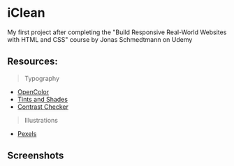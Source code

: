 # iClean

My first project after completing the "Build Responsive Real-World Websites with HTML and CSS" course by Jonas Schmedtmann on Udemy

## Resources:

> Typography

- [OpenColor](https://yeun.github.io/open-color/)
- [Tints and Shades](https://maketintsandshades.com/)
- [Contrast Checker](https://coolors.co/contrast-checker/444444-e8f0f7)

> Illustrations

- [Pexels](https://www.pexels.com/)

## Screenshots
